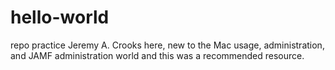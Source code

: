# hello-world
repo practice
Jeremy A. Crooks here, new to the Mac usage, administration, and JAMF administration world and this was a recommended resource.
